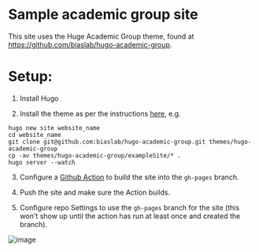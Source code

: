 # Sample academic group site

This site uses the Huge Academic Group theme, found at https://github.com/biaslab/hugo-academic-group. 

# Setup:

1. Install Hugo

2. Install the theme as per the instructions [here](https://github.com/biaslab/hugo-academic-group), e.g.

```
hugo new site website_name
cd website_name
git clone git@github.com:biaslab/hugo-academic-group.git themes/hugo-academic-group
cp -av themes/hugo-academic-group/exampleSite/* .
hugo server --watch
```

3. Configure a [Github Action](https://gohugo.io/hosting-and-deployment/hosting-on-github/#build-hugo-with-github-action) to build the site into the `gh-pages` branch.

4. Push the site and make sure the Action builds.

4. Configure repo Settings to use the `gh-pages` branch for the site (this won't show up until the action has run at least once and created the branch).

![image](https://user-images.githubusercontent.com/233584/142684554-28d6122c-156e-4526-be7b-41d3904931d9.png)
